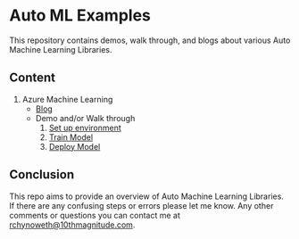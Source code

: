 # Auto ML Examples
This repository contains demos, walk through, and blogs about various Auto Machine Learning Libraries. 


## Content
1. Azure Machine Learning
    - [Blog](./blogs/AutoMLwithAzureML.md)
    - Demo and/or Walk through
        1. [Set up environment](./AzureMLExample/walkthrough/01_EnvironmentSetup.md)
        1. [Train Model](./AzureMLExample/walkthrough/02_TrainModel.md)
        1. [Deploy Model](./AzureMLExample/walkthrough/03_DeployModel.md)



## Conclusion
This repo aims to provide an overview of Auto Machine Learning Libraries. If there are any confusing steps or errors please let me know. Any other comments or questions you can contact me at rchynoweth@10thmagnitude.com. 